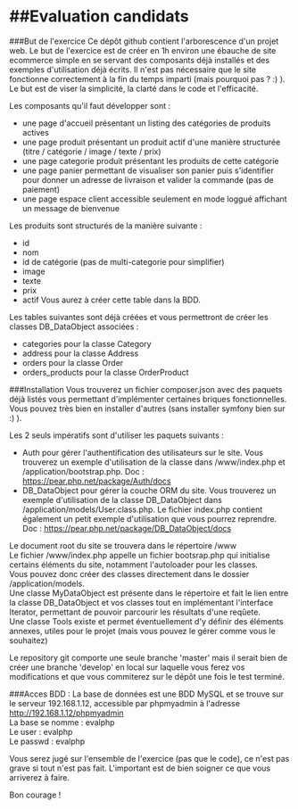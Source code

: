 ##Evaluation candidats
====
###But de l'exercice
Ce dépôt github contient l'arborescence d'un projet web.
Le but de l'exercice est de créer en 1h environ une ébauche de site ecommerce simple en se servant des composants déjà installés et des exemples d'utilisation déjà écrits.
Il n'est pas nécessaire que le site fonctionne correctement à la fin du temps imparti (mais pourquoi pas ? :) ). 
Le but est de viser la simplicité, la clarté dans le code et l'efficacité. 


Les composants qu'il faut développer sont :
* une page d'accueil présentant un listing des catégories de produits actives
* une page produit présentant un produit actif d'une manière structurée (titre / catégorie / image / texte / prix)
* une page categorie produit présentant les produits de cette catégorie
* une page panier permettant de visualiser son panier puis s'identifier pour donner un adresse de livraison et valider la commande (pas de paiement)
* une page espace client accessible seulement en mode loggué affichant un message de bienvenue

Les produits sont structurés de la manière suivante :
* id
* nom
* id de catégorie (pas de multi-categorie pour simplifier)
* image
* texte
* prix
* actif
Vous aurez à créer cette table dans la BDD.

Les tables suivantes sont déjà créées et vous permettront de créer les classes DB_DataObject associées :
* categories pour la classe Category
* address pour la classe Address
* orders pour la classe Order
* orders_products pour la classe OrderProduct


###Installation
Vous trouverez un fichier composer.json avec des paquets déjà listés vous permettant d'implémenter certaines briques fonctionnelles.  
Vous pouvez très bien en installer d'autres (sans installer symfony bien sur :) ).  

Les 2 seuls impératifs sont d'utiliser les paquets suivants :
* Auth pour gérer l'authentification des utilisateurs sur le site. Vous trouverez un exemple d'utilisation de la classe dans /www/index.php et /application/bootstrap.php. Doc : https://pear.php.net/package/Auth/docs
* DB_DataObject pour gérer la couche ORM du site. Vous trouverez un exemple d'utilisation de la classe DB_DataObject dans /application/models/User.class.php. Le fichier index.php contient également un petit exemple d'utilisation que vous pourrez reprendre. Doc : https://pear.php.net/package/DB_DataObject/docs

Le document root du site se trouvera dans le répertoire /www  
Le fichier /www/index.php appelle un fichier bootsrap.php qui initialise certains éléments du site, notamment l'autoloader pour les classes.  
Vous pouvez donc créer des classes directement dans le dossier /application/models.  
Une classe MyDataObject est présente dans le répertoire et fait le lien entre la classe DB_DataObject et vos classes tout en implémentant l'interface Iterator, permettant de pouvoir parcourir les résultats d'une reqûete.  
Une classe Tools existe et permet éventuellement d'y définir des éléments annexes, utiles pour le projet (mais vous pouvez le gérer comme vous le souhaitez)  

Le repository git comporte une seule branche 'master' mais il serait bien de créer une branche 'develop' en local sur laquelle vous ferez vos modifications et que vous commiterez sur le dépôt une fois le test terminé.

###Acces BDD :
La base de données est une BDD MySQL et se trouve sur le serveur 192.168.1.12, accessible par phpmyadmin à l'adresse http://192.168.1.12/phpmyadmin  
La base se nomme : evalphp  
Le user : evalphp  
Le passwd : evalphp  

Vous serez jugé sur l'ensemble de l'exercice (pas que le code), ce n'est pas grave si tout n'est pas fait. L'important est de bien soigner ce que vous arriverez à faire.

Bon courage !